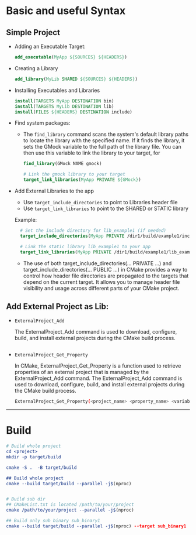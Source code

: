 


# Basic and useful Syntax

## Simple Project 

* Adding an Executable Target:
    ```cmake
    add_executable(MyApp ${SOURCES} ${HEADERS})
    ``` 


* Creating a Library
    ```cmake
    add_library(MyLib SHARED ${SOURCES} ${HEADERS})

    ``` 
* Installing Executables and Libraries
    ```cmake
    install(TARGETS MyApp DESTINATION bin)
    install(TARGETS MyLib DESTINATION lib)
    install(FILES ${HEADERS} DESTINATION include)

    ``` 

* Find system packages: 
  - The `find_library` command scans the system's default library paths to locate the library with the specified name. If it finds the library, it sets the GMock variable to the full path of the library file. You can then use this variable to link the library to your target, for
 
    ```cmake
    find_library(GMock NAME gmock)

    # Link the gmock library to your target
    target_link_libraries(MyApp PRIVATE ${GMock})

    ```

* Add External Libraries to the app
  - Use `target_include_directories` to point to Libraries header file 
  - Use `target_link_libraries` to point to the SHARED or STATIC library 
  
  Example: 
  ```cmake
    # Set the include directory for lib_example1 (if needed)
    target_include_directories(MyApp PRIVATE /dir1/build/example1/include)

    # Link the static library lib_example1 to your app
    target_link_libraries(MyApp PRIVATE /dir1/build/example1/lib_example1.a)
  ```


  - The use of both target_include_directories(... PRIVATE ...) and target_include_directories(... PUBLIC ...) in CMake provides a way to control how header file directories are propagated to the targets that depend on the current target. It allows you to manage header file visibility and usage across different parts of your CMake project.


## Add External Project as Lib: 


* `ExternalProject_Add`

  The ExternalProject_Add command is used to download, configure, build, and install external projects during the CMake build process.

  ```cmake
  
  
  ```

* `ExternalProject_Get_Property`
  
  In CMake, ExternalProject_Get_Property is a function used to retrieve properties of an external project that is managed by the ExternalProject_Add command. The ExternalProject_Add command is used to download, configure, build, and install external projects during the CMake build process.

  ```sh
  ExternalProject_Get_Property(<project_name> <property_name> <variable>)

  ```



---
# Build 



```cmake
# Build whole project
cd <project>
mkdir -p target/build 

cmake -S .  -B target/build

## Build whole project 
cmake --build target/build --parallel -j$(nproc) 


# Build sub dir
## CMakeList.txt is located /path/to/your/project
cmake /path/to/your/project --parallel -j$(nproc)

## Build only sub binary sub_binary1
cmake --build target/build --parallel -j$(nproc) --target sub_binary1 

```